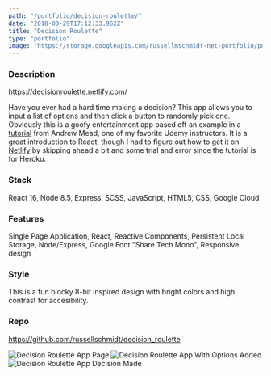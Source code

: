 ```yaml
---
path: "/portfolio/decision-roulette/"
date: "2018-03-29T17:12:33.962Z"
title: "Decision Roulette"
type: "portfolio"
image: "https://storage.googleapis.com/russellmschmidt-net-portfolio/portfolio/DecisionRoulette-2.png"
---
```


### Description
<https://decisionroulette.netlify.com/>

Have you ever had a hard time making a decision? This app allows you to input a list of options and then click a button to randomly pick one. Obviously this is a goofy entertainment app based off an example in a [tutorial](https://www.udemy.com/react-2nd-edition/learn/v4/overview) from Andrew Mead, one of my favorite Udemy instructors. It is a great introduction to React, though I had to figure out how to get it on [Netlify](https://www.netlify.com/) by skipping ahead a bit and some trial and error since the tutorial is for Heroku.

### Stack
React 16,
Node 8.5,
Express,
SCSS,
JavaScript,
HTML5,
CSS,
Google Cloud

### Features
Single Page Application,
React,
Reactive Components,
Persistent Local Storage,
Node/Express,
Google Font "Share Tech Mono", 
Responsive design

### Style
This is a fun blocky 8-bit inspired design with bright colors and high contrast for accesibility.

### Repo
<https://github.com/russellschmidt/decision_roulette>

![Decision Roulette App Page](https://storage.googleapis.com/russellmschmidt-net-portfolio/portfolio/DecisionRoulette-1.png)
![Decision Roulette App With Options Added](https://storage.googleapis.com/russellmschmidt-net-portfolio/portfolio/DecisionRoulette-2.png)
![Decision Roulette App Decision Made](https://storage.googleapis.com/russellmschmidt-net-portfolio/portfolio/DecisionRoulette-3.png)
